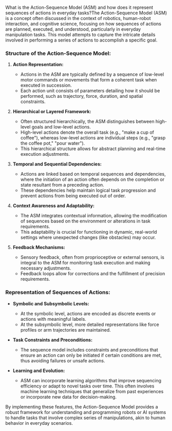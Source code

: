 What is the Action-Sequence Model (ASM) and how does it represent sequences of actions in everyday tasks?The Action-Sequence Model (ASM) is a concept often discussed in the context of robotics, human-robot interaction, and cognitive science, focusing on how sequences of actions are planned, executed, and understood, particularly in everyday manipulation tasks. This model attempts to capture the intricate details involved in performing a series of actions to accomplish a specific goal.

### Structure of the Action-Sequence Model:

1. **Action Representation:**
   - Actions in the ASM are typically defined by a sequence of low-level motor commands or movements that form a coherent task when executed in succession.
   - Each action unit consists of parameters detailing how it should be performed, such as trajectory, force, duration, and spatial constraints.

2. **Hierarchical or Layered Framework:**
   - Often structured hierarchically, the ASM distinguishes between high-level goals and low-level actions.
   - High-level actions denote the overall task (e.g., "make a cup of coffee"), whereas low-level actions are individual steps (e.g., "grasp the coffee pot," "pour water").
   - This hierarchical structure allows for abstract planning and real-time execution adjustments.

3. **Temporal and Sequential Dependencies:**
   - Actions are linked based on temporal sequences and dependencies, where the initiation of an action often depends on the completion or state resultant from a preceding action.
   - These dependencies help maintain logical task progression and prevent actions from being executed out of order.

4. **Context Awareness and Adaptability:**
   - The ASM integrates contextual information, allowing the modification of sequences based on the environment or alterations in task requirements.
   - This adaptability is crucial for functioning in dynamic, real-world settings where unexpected changes (like obstacles) may occur.

5. **Feedback Mechanisms:**
   - Sensory feedback, often from proprioceptive or external sensors, is integral to the ASM for monitoring task execution and making necessary adjustments.
   - Feedback loops allow for corrections and the fulfillment of precision requirements.

### Representation of Sequences of Actions:

- **Symbolic and Subsymbolic Levels:**
  - At the symbolic level, actions are encoded as discrete events or actions with meaningful labels.
  - At the subsymbolic level, more detailed representations like force profiles or arm trajectories are maintained.

- **Task Constraints and Preconditions:**
  - The sequence model includes constraints and preconditions that ensure an action can only be initiated if certain conditions are met, thus avoiding failures or unsafe actions.

- **Learning and Evolution:**
  - ASM can incorporate learning algorithms that improve sequencing efficiency or adapt to novel tasks over time. This often involves machine learning techniques that generalize from past experiences or incorporate new data for decision-making.

By implementing these features, the Action-Sequence Model provides a robust framework for understanding and programming robots or AI systems to handle tasks that involve complex series of manipulations, akin to human behavior in everyday scenarios.